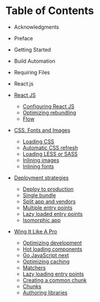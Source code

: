 # Table of Contents

* Acknowledgments
* Preface
* Getting Started
* Build Automation
* Requiring Files
* React.js


* [React JS](Introduction-to-React-JS)
    * [Configuring React JS](Configuring-react-js)
    * [Optimizing rebundling](Optimizing-rebundling)
    * [Flow](Type-checking-with-flow)
* [CSS, Fonts and Images](CSS-Fonts-Images)
    * [Loading CSS](Loading-CSS)
    * [Automatic CSS refresh](Automatic-CSS-refresh)
    * [Loading LESS or SASS](Loading-LESS-or-SASS)
    * [Inlining images](Inlining-images)
    * [Inlining fonts](Inlining-fonts)
* [Deployment strategies](Deployment-strategies)
    * [Deploy to production](Structuring-configuration)
    * [Single bundle](Single-bundle)
    * [Split app and vendors](Split-app-and-vendors)
    * [Multiple entry points](Multiple-entry-points)
    * [Lazy loaded entry points](Lazy-loaded-entry-points)
    * [Isomorphic app](Isomorphic-app)
* [Wing It Like A Pro](Wing-It-Like-a-Pro)
    * [Optimizing development](Optimizing-development)
    * [Hot loading components](Hot-loading-components)
    * [Go JavaScript next](Javascript-next)
    * [Optimizing caching](Optimizing-caching)
    * [Matchers](Matchers)
    * [Lazy loading entry points](Lazy-loading-entry-points)
    * [Creating a common chunk](Creating-a-common-bundle)
    * [Chunks](Understanding-chunks)
    * [Authoring libraries](Authoring-libraries)
